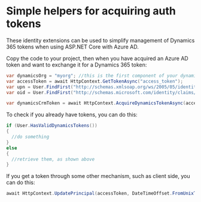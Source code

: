 # Simple helpers for acquiring auth tokens
These identity extensions can be used to simplify management of Dynamics 365 tokens when using ASP.NET Core with Azure AD.

Copy the code to your project, then when you have acquired an Azure AD token and want to exchange it for a Dynamics 365 token:

```csharp
var dynamicsOrg = "myorg"; //this is the first component of your dynamics URI, ie: https://myorg.crm.dynamics.com/
var accessToken = await HttpContext.GetTokenAsync("access_token");
var upn = User.FindFirst("http://schemas.xmlsoap.org/ws/2005/05/identity/claims/upn").Value;
var oid = User.FindFirst("http://schemas.microsoft.com/identity/claims/objectidentifier").Value;

var dynamicsCrmToken = await HttpContext.AcquireDynamicsTokenAsync(accessToken, upn, oid);
```

To check if you already have tokens, you can do this:

```csharp
if (User.HasValidDynamicsTokens())
{
  //do something
}
else
{
  //retrieve them, as shown above
}
```

If you get a token through some other mechanism, such as client side, you can do this:

```csharp
await HttpContext.UpdatePrincipal(accessToken, DateTimeOffset.FromUnixTimeSeconds(long.Parse(expiry)));
```
